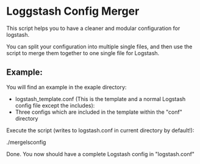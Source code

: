 Loggstash Config Merger
=======================

This script helps you to have a cleaner and modular configuration for logstash.

You can split your configuration into multiple single files, and then use the script to merge them together to one single file for Logstash.




Example:
--------

You will find an example in the exaple directory:
- logstash_template.conf (This is the template and a normal Logstash config file except the includes):
- Three configs which are included in the template within the "conf" directory



Execute the script (writes to logstash.conf in current directory by default!):

./mergelsconfig


Done. You now should have a complete Logstash config in "logstash.conf"